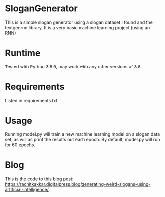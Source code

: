 # SloganGenerator
This is a simple slogan generator using a slogan dataset I found and the textgenrnn library. It is a very basic machine learning project (using an RNN)

# Runtime
Tested with Python 3.8.6, may work with any other versions of 3.8.

# Requirements
Listed in requirements.txt

# Usage
Running model.py will train a new machine learning model on a slogan data set, as will as print the results out each epoch. By default, model.py will run for 60 epochs.

# Blog
This is the code to this blog post: https://rachitkakkar.digitalpress.blog/generating-weird-slogans-using-artificial-intelligence/
